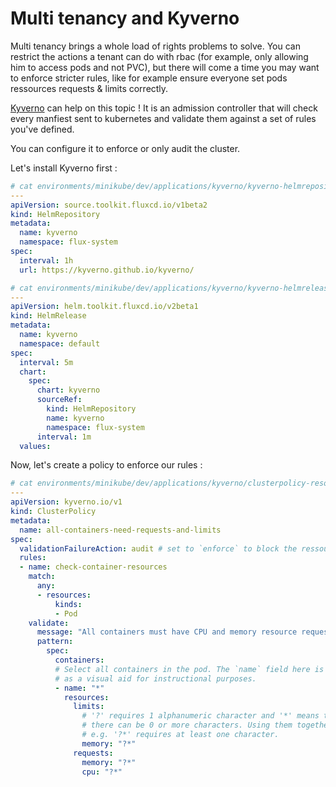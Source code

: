 # Multi tenancy and Kyverno

Multi tenancy brings a whole load of rights problems to solve.
You can restrict the actions a tenant can do with rbac (for example, only allowing him to access pods and not PVC), but there will come a time you may want to enforce stricter rules, like for example ensure everyone set pods ressources requests & limits correctly.

[Kyverno](https://kyverno.io) can help on this topic ! It is an admission controller that will check every manfiest sent to kubernetes and validate them against a set of rules you've defined.

You can configure it to enforce or only audit the cluster.

Let's install Kyverno first :

```yaml
# cat environments/minikube/dev/applications/kyverno/kyverno-helmrepository.yaml
---
apiVersion: source.toolkit.fluxcd.io/v1beta2
kind: HelmRepository
metadata:
  name: kyverno
  namespace: flux-system
spec:
  interval: 1h
  url: https://kyverno.github.io/kyverno/

```

```yaml
# cat environments/minikube/dev/applications/kyverno/kyverno-helmrelease.yaml
---
apiVersion: helm.toolkit.fluxcd.io/v2beta1
kind: HelmRelease
metadata:
  name: kyverno
  namespace: default
spec:
  interval: 5m
  chart:
    spec:
      chart: kyverno
      sourceRef:
        kind: HelmRepository
        name: kyverno
        namespace: flux-system
      interval: 1m
  values:
```

Now, let's create a policy to enforce our rules :
```yaml
# cat environments/minikube/dev/applications/kyverno/clusterpolicy-resources.yaml
---
apiVersion: kyverno.io/v1
kind: ClusterPolicy
metadata:
  name: all-containers-need-requests-and-limits
spec:
  validationFailureAction: audit # set to `enforce` to block the ressource creation if it doesn't match the rule
  rules:
  - name: check-container-resources
    match:
      any:
      - resources:
          kinds:
          - Pod
    validate:
      message: "All containers must have CPU and memory resource requests and limits defined."
      pattern:
        spec:
          containers:
          # Select all containers in the pod. The `name` field here is not specifically required but serves
          # as a visual aid for instructional purposes.
          - name: "*"
            resources:
              limits:
                # '?' requires 1 alphanumeric character and '*' means that
                # there can be 0 or more characters. Using them together
                # e.g. '?*' requires at least one character.
                memory: "?*"
              requests:
                memory: "?*"
                cpu: "?*"
```
